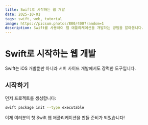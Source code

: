 ```yaml
---
title: Swift로 시작하는 웹 개발
date: 2025-10-01
tags: swift, web, tutorial
image: https://picsum.photos/800/400?random=1
description: Swift를 사용하여 웹 애플리케이션을 개발하는 방법을 알아봅니다.
---
```


# Swift로 시작하는 웹 개발

Swift는 iOS 개발뿐만 아니라 서버 사이드 개발에서도 강력한 도구입니다.

## 시작하기

먼저 프로젝트를 생성합니다:

```bash
swift package init --type executable
```

이제 여러분의 첫 Swift 웹 애플리케이션을 만들 준비가 되었습니다!
